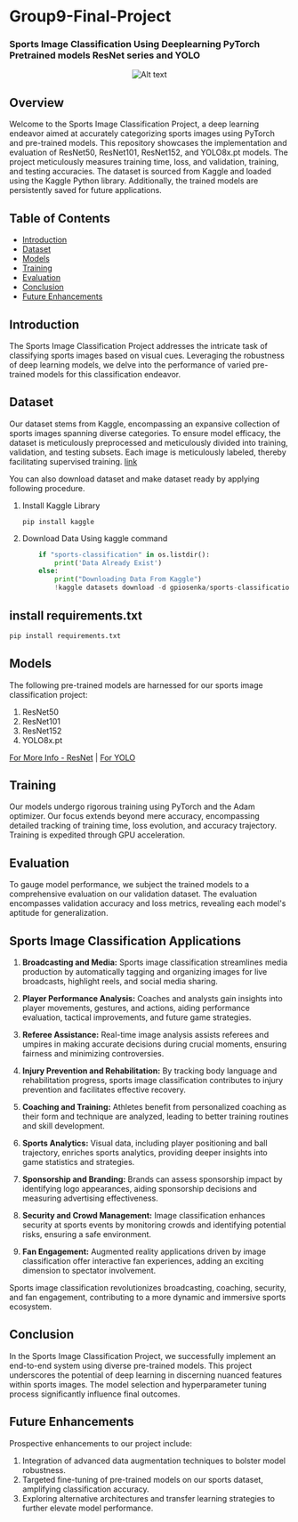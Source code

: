 # Group9-Final-Project
### Sports Image Classification Using Deeplearning PyTorch Pretrained models ResNet series and YOLO

<div align="center">

![Alt text](https://t3.ftcdn.net/jpg/02/78/42/76/360_F_278427683_zeS9ihPAO61QhHqdU1fOaPk2UClfgPcW.jpg)

</div>

## Overview

Welcome to the Sports Image Classification Project, a deep learning endeavor aimed at accurately categorizing sports images using PyTorch and pre-trained models. This repository showcases the implementation and evaluation of ResNet50, ResNet101, ResNet152, and YOLO8x.pt models. The project meticulously measures training time, loss, and validation, training, and testing accuracies. The dataset is sourced from Kaggle and loaded using the Kaggle Python library. Additionally, the trained models are persistently saved for future applications.

## Table of Contents

- [Introduction](#introduction)
- [Dataset](#dataset)
- [Models](#models)
- [Training](#training)
- [Evaluation](#evaluation)
- [Conclusion](#conclusion)
- [Future Enhancements](#future-enhancements)

## Introduction

The Sports Image Classification Project addresses the intricate task of classifying sports images based on visual cues. Leveraging the robustness of deep learning models, we delve into the performance of varied pre-trained models for this classification endeavor.

## Dataset

Our dataset stems from Kaggle, encompassing an expansive collection of sports images spanning diverse categories. To ensure model efficacy, the dataset is meticulously preprocessed and meticulously divided into training, validation, and testing subsets. Each image is meticulously labeled, thereby facilitating supervised training. [link](https://www.kaggle.com/datasets/gpiosenka/sports-classification)

You can also download dataset and make dataset ready by applying following procedure.

1. Install Kaggle Library

    ```
    pip install kaggle
    ```
2. Download Data Using kaggle command

    ```python
        if "sports-classification" in os.listdir():
            print('Data Already Exist')
        else:
            print("Downloading Data From Kaggle")
            !kaggle datasets download -d gpiosenka/sports-classification
    ```

## install requirements.txt

```bash
pip install requirements.txt
```

## Models

The following pre-trained models are harnessed for our sports image classification project:

1. ResNet50
2. ResNet101
3. ResNet152
4. YOLO8x.pt

[For More Info - ResNet](https://pytorch.org/hub/pytorch_vision_resnet/) |  [For YOLO](https://docs.ultralytics.com/tasks/classify/)

## Training

Our models undergo rigorous training using PyTorch and the Adam optimizer. Our focus extends beyond mere accuracy, encompassing detailed tracking of training time, loss evolution, and accuracy trajectory. Training is expedited through GPU acceleration.

## Evaluation

To gauge model performance, we subject the trained models to a comprehensive evaluation on our validation dataset. The evaluation encompasses validation accuracy and loss metrics, revealing each model's aptitude for generalization.

## Sports Image Classification Applications

1. **Broadcasting and Media:** Sports image classification streamlines media production by automatically tagging and organizing images for live broadcasts, highlight reels, and social media sharing.

2. **Player Performance Analysis:** Coaches and analysts gain insights into player movements, gestures, and actions, aiding performance evaluation, tactical improvements, and future game strategies.

3. **Referee Assistance:** Real-time image analysis assists referees and umpires in making accurate decisions during crucial moments, ensuring fairness and minimizing controversies.

4. **Injury Prevention and Rehabilitation:** By tracking body language and rehabilitation progress, sports image classification contributes to injury prevention and facilitates effective recovery.

5. **Coaching and Training:** Athletes benefit from personalized coaching as their form and technique are analyzed, leading to better training routines and skill development.

6. **Sports Analytics:** Visual data, including player positioning and ball trajectory, enriches sports analytics, providing deeper insights into game statistics and strategies.

7. **Sponsorship and Branding:** Brands can assess sponsorship impact by identifying logo appearances, aiding sponsorship decisions and measuring advertising effectiveness.

8. **Security and Crowd Management:** Image classification enhances security at sports events by monitoring crowds and identifying potential risks, ensuring a safe environment.

9. **Fan Engagement:** Augmented reality applications driven by image classification offer interactive fan experiences, adding an exciting dimension to spectator involvement.

Sports image classification revolutionizes broadcasting, coaching, security, and fan engagement, contributing to a more dynamic and immersive sports ecosystem.

## Conclusion

In the Sports Image Classification Project, we successfully implement an end-to-end system using diverse pre-trained models. This project underscores the potential of deep learning in discerning nuanced features within sports images. The model selection and hyperparameter tuning process significantly influence final outcomes.

## Future Enhancements

Prospective enhancements to our project include:

1. Integration of advanced data augmentation techniques to bolster model robustness.
2. Targeted fine-tuning of pre-trained models on our sports dataset, amplifying classification accuracy.
3. Exploring alternative architectures and transfer learning strategies to further elevate model performance.






